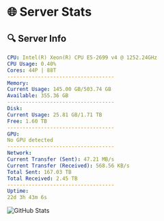 # 🌐 Server Stats
## 🔍 Server Info
```yaml
CPU: Intel(R) Xeon(R) CPU E5-2699 v4 @ 1252.24GHz
CPU Usage: 0.40%
Cores: 44P | 88T
-----------------------------------
Memory:
Current Usage: 145.00 GB/503.74 GB
Available: 355.36 GB
-----------------------------------
Disk:
Current Usage: 25.81 GB/1.71 TB
Free: 1.60 TB
-----------------------------------
GPU:
No GPU detected
-----------------------------------
Network:
Current Transfer (Sent): 47.21 MB/s
Current Transfer (Received): 568.56 KB/s
Total Sent: 167.03 TB
Total Received: 2.45 TB
-----------------------------------
Uptime:
22d 3h 43m 6s
```
![GitHub Stats](https://img.shields.io/badge/Updated-2025-03-02_02:26:24-blue)